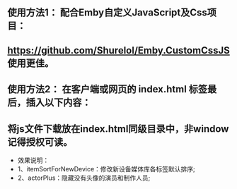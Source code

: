 ## 使用方法1： 配合Emby自定义JavaScript及Css项目：
## https://github.com/Shurelol/Emby.CustomCssJS 使用更佳。
## 使用方法2： 在客户端或网页的 index.html <body></body> 标签最后，插入以下内容：
## <script type="text/javascript" src="XXX.js"></script> 
## 将js文件下载放在index.html同级目录中，非window记得授权可读。

- 效果说明：
- 1、itemSortForNewDevice：修改新设备媒体库各标签默认排序;
- 2、actorPlus：隐藏没有头像的演员和制作人员;
